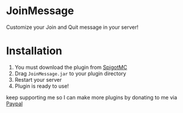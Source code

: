 # JoinMessage
Customize your Join and Quit message in your server!

# Installation
1. You must download the plugin from [SpigotMC](https://www.spigotmc.org/resources/joinmessage-customize-your-join-and-quit-message.95640/)
2. Drag `JoinMessage.jar` to your plugin directory
3. Restart your server
4. Plugin is ready to use!

keep supporting me so I can make more plugins by donating to me via [Paypal](https://paypal.me/clueforce)
